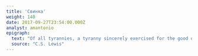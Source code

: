 ```yaml
---
title: 'Свинка'
weight: 140
date: 2017-09-27T23:54:00.000Z
analyst: amantonio
epigraph:
  text: "Of all tyrannies, a tyranny sincerely exercised for the good of its victims may be the most oppressive"
  source: "C.S. Lewis"
---
```

